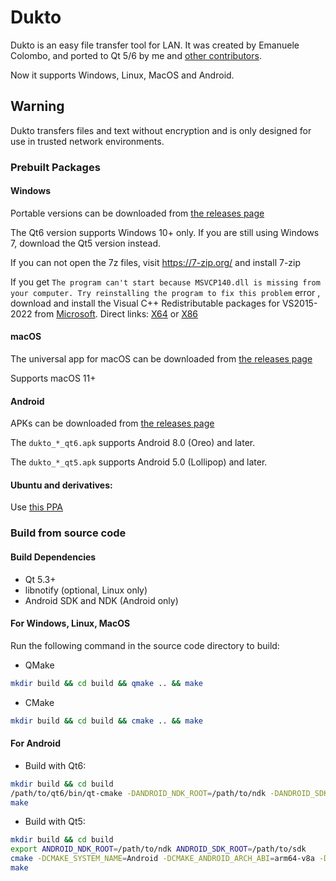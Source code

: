 # Dukto

Dukto is an easy file transfer tool for LAN. It was created by Emanuele Colombo, and ported to Qt 5/6 by me and [other contributors](https://github.com/xuzhen/dukto-qt5/graphs/contributors).

Now it supports Windows, Linux, MacOS and Android.

## Warning
Dukto transfers files and text without encryption and is only designed for use in trusted network environments.

### Prebuilt Packages

#### Windows
Portable versions can be downloaded from [the releases page](https://github.com/xuzhen/dukto-qt5/releases)

The Qt6 version supports Windows 10+ only. If you are still using Windows 7, download the Qt5 version instead.

If you can not open the 7z files, visit https://7-zip.org/ and install 7-zip

If you get `The program can't start because MSVCP140.dll is missing from your computer. Try reinstalling the program to fix this problem` error , download and install the Visual C++ Redistributable packages for VS2015-2022 from [Microsoft](https://learn.microsoft.com/en-US/cpp/windows/latest-supported-vc-redist#visual-studio-2015-2017-2019-and-2022). 
Direct links: [X64](https://aka.ms/vs/17/release/vc_redist.x64.exe) or [X86](https://aka.ms/vs/17/release/vc_redist.x86.exe)

#### macOS
The universal app for macOS can be downloaded from [the releases page](https://github.com/xuzhen/dukto-qt5/releases)

Supports macOS 11+

#### Android
APKs can be downloaded from [the releases page](https://github.com/xuzhen/dukto-qt5/releases)

The `dukto_*_qt6.apk` supports Android 8.0 (Oreo) and later.

The `dukto_*_qt5.apk` supports Android 5.0 (Lollipop) and later.

#### Ubuntu and derivatives:
Use [this PPA](https://launchpad.net/~xuzhen666/+archive/ubuntu/dukto) 

### Build from source code


#### Build Dependencies

* Qt 5.3+
* libnotify (optional, Linux only)
* Android SDK and NDK (Android only)

#### For Windows, Linux, MacOS

Run the following command in the source code directory to build:

* QMake 
```sh
mkdir build && cd build && qmake .. && make
```

* CMake 
```sh
mkdir build && cd build && cmake .. && make
```

#### For Android

* Build with Qt6:
```sh
mkdir build && cd build
/path/to/qt6/bin/qt-cmake -DANDROID_NDK_ROOT=/path/to/ndk -DANDROID_SDK_ROOT=/path/to/sdk ..
make
```

* Build with Qt5:
```sh
mkdir build && cd build
export ANDROID_NDK_ROOT=/path/to/ndk ANDROID_SDK_ROOT=/path/to/sdk
cmake -DCMAKE_SYSTEM_NAME=Android -DCMAKE_ANDROID_ARCH_ABI=arm64-v8a -DQT_CMAKE_ROOT=/path/to/qt/cmake ..
make
```
